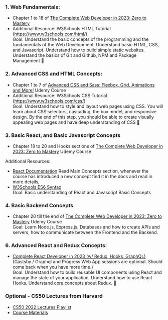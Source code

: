 ### 1. Web Fundamentals:

- Chapter 1 to 18 of [The Complete Web Developer in 2023: Zero to Mastery](https://www.udemy.com/course/the-complete-web-developer-zero-to-mastery/)
- Additional Resource: W3Schools HTML Tutorial (https://www.w3schools.com/html/)\
Goal: Understand the basic concepts of the programming and the fundamentals of the Web Development. Understand basic HTML, CSS, and Javascript. Understand how to build simple static websites. Understand the basics of Git and Github, NPM and Package Management 🚀

### 2. Advanced CSS and HTML Concepts:

- Chapter 1 to 7 of [Advanced CSS and Sass: Flexbox, Grid, Animations and More!](https://www.udemy.com/course/advanced-css-and-sass/) Udemy Course
- Additional Resource: W3Schools CSS Tutorial (https://www.w3schools.com/css/)\
Goal: Understand how to style and layout web pages using CSS. You will learn about CSS selectors, cascading, the box model, and responsive design. By the end of this step, you should be able to create visually appealing web pages and have deep understanding of CSS 🎨

### 3. Basic React, and Basic Javascript Concepts
- Chapter 18 to 20 and Hooks sections of [The Complete Web Developer in 2023: Zero to Mastery](https://www.udemy.com/course/the-complete-web-developer-zero-to-mastery/) Udemy Course

Additional Resources: 
- [React Documentation](https://reactjs.org/docs/getting-started.html) Read Main Concepts section, whenever the course has introduced a new concept find it in the docs and read in more details, 
- [W3Schools ES6 Syntax](https://www.w3schools.com/js/js_es6.asp)
\
Goal: Basic understanding of React and Javascript Basic Concepts

### 4. Basic Backend Concepts
- Chapter 20 till the end of [The Complete Web Developer in 2023: Zero to Mastery](https://www.udemy.com/course/the-complete-web-developer-zero-to-mastery/) Udemy Course\
Goal: Learn Node.js, Express.js, Databases and how to create APIs and servers, how to communicate between the Frontend and the Backend.

### 6. Advanced React and Redux Concepts:
- [Complete React Developer in 2023 (w/ Redux, Hooks, GraphQL)](https://www.udemy.com/course/complete-react-developer-zero-to-mastery/) (Gastsby / Graphql and Progress Web App sessions are optional. Should come back when you have more time.)\
Goal: Understand how to build reusable UI components using React and manage the state of your application. Understand how to use React Hooks. Understand core concepts about Redux. 🧱


### Optional - CS50 Lectures from Harvard
- [CS50 2022 Lectures Playlist](https://www.youtube.com/watch?v=4MIBGO9YnCg&list=PLhQjrBD2T380F_inVRXMIHCqLaNUd7bN4)
- [Course Materials](https://cs50.harvard.edu/x/2023/)